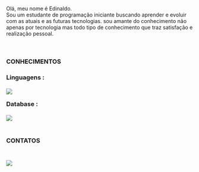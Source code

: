  Olá, meu nome é Edinaldo.
 <br>
 Sou um estudante de programação iniciante buscando aprender e evoluir com as atuais e as futuras tecnologias.
 sou amante do conhecimento não apenas por tecnologia mas todo tipo de conhecimento que traz satisfação e realização pessoal.
 <br>
 <br>
 <br>
 <h3> CONHECIMENTOS<h3/>
 Linguagens :
  <br>
  <br>
  <img src="https://img.shields.io/badge/Java-ED8B00?style=for-the-badge&logo=java&logoColor=white" />
  
 Database :
  <br>
  <br>
  <img src="https://img.shields.io/badge/Microsoft%20SQL%20Server-CC2927?style=for-thebadge&logo=microsoft%20sql%20server&logoColor=white" />
 <br>
 <br>
<h3> CONTATOS <h3/>
 <br>
 <img src="https://img.shields.io/badge/LinkedIn-0077B5?style=for-the-badge&logo=linkedin&logoColor=white" />

   
   
  
 


